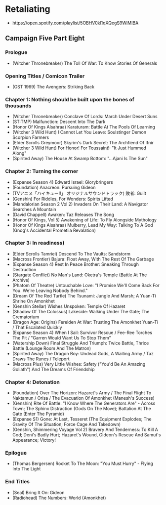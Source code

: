 # Retaliating

* https://open.spotify.com/playlist/5OBHV0kl1qXQegS9WiMIBA

## Campaign Five Part Eight
### Prologue

* (Witcher Thronebreaker) The Toll Of War: To Know Stories Of Generals

### Opening Titles / Comicon Trailer

* (OST 1969) The Avengers: Striking Back

### Chapter 1: Nothing should be built upon the bones of thousands

* (Witcher Thronebreaker) Conclave Of Lords: March Under Desert Suns
* (ST:TMP) Malfunction: Descent Into The Dark
* (Honor Of Kings Alsahraa) Karaturam: Battle At The Pools Of Learning
* (Witcher 3 Wild Hunt) I Cannot Let You Leave: Soulstinger Demon Scorpion Farmers
* (Elder Scrolls Greymoor) Skyrim's Dark Secret: The Archfiend Of Ifnir
* (Witcher 3 Wild Hunt) For Honor! For Toussaint!: "It Just Hummed Along"
* (Spirited Away) The House At Swamp Bottom: "...Ajani Is The Sun"

### Chapter 2: Turning the corner

* (Expanse Season 4) Edward Israel: Glorybringers
* (Foundation) Anacreon: Pursuing Gideon
* (TVアニメ「ハイキュー!!」 オリジナルサウンドトラック) 敗者: Guilt
* (Genshin) For Riddles, For Wonders: Spirits Lifted
* (Mandalorian Season 2 Vol 2) Invaders On Their Land: A Navigator Searches A Mountain
* (David Chappell) Awaken: Taz Releases The Song
* (Honor Of Kings, Vol 5) Awakening of Life: To Fly Alongside Mythology
* (Honor Of Kings Alsahraa) Mulberry, Lead My Way: Talking To A God (Gnog's Accidental Prometiia Revalation)

### Chapter 3: In readiness)

* (Elder Scrolls Tamriel) Descend To The Vaults: Sandstorm
* (Macross Frontier) Bajura: Float Away, With The Rest Of The Garbage
* (Expanse Season 4) Rest In Peace Brother: Sneaking Through Destruction
* (Stargate Conflict) No Man's Land: Oketra's Temple (Battle At The Archive)
* (Phatom Of Theatre) Untouchable Love: "I Promise We'll Come Back For You. We're Leaving Nobody Behind."
* (Dream Of The Red Turtle) The Tsunami: Jungle And Marsh; A Yuan-Ti Shrine On Amonkhet
* (Genshin Stellar) Wishes Unspoken: Temple Of Hazaret
* (Shadow Of The Colossus) Lakeside: Walking Under The Gate; The Crematorium
* (Dragon Age: Origins) Ferelden At War: Trusting The Amonkhet Yuan-Ti / That Escalated Quickly
* (Expanse Season 4) When I Sail: Survivor Rescue / Fee-Ree Torches The Pit / "Garren Would Want Us To Stop Them"
* (Watership Down) Final Struggle And Triumph: Twice Battle, Thrice Battle (Lounge Room And The Matron)
* (Spirited Away) The Dragon Boy: Undead Gods, A Waiting Army / Taz Draws The Runes / Teleport
* (Macross Plus) Very Little Wishes: Safety ("You'd Be An Amazing Goliath") And The Dreams Of Friendship

### Chapter 4: Detonation

* (Foundation) Over The Horizon: Hazaret's Army / The Final Flight To Naktamun / Orisa / The Evacuation Of Amonkhet (Manesh's Success)
* (Genshin) Rite Of Battle: "I Know Where The Generators Are" - Across Town; The Sphinx Distraction (Gods On The Move); Battalion At The Gate (Enter The Pyramid)
* (Expanse S1) Gone: At Last, Tesseret (The Equipment Explodes; The Gravity Of The Situation; Force Cage And Takedown)
* (Genshin, Shimmering Voyage Vol 2) Bravery And Tenderness: To Kill A God; Deni's Badly Hurt; Hazaret's Wound, Gideon's Rescue And Samut's Appearance; Victory!

### Epilogue

* (Thomas Bergersen) Rocket To The Moon: "You Must Hurry" - Flying Into The Light

### End Titles

* (Seal) Bring It On: Gideon
* (Radiohead) The Numbers: World (Amonkhet)